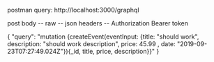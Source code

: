 postman query:
http://localhost:3000/graphql

post
body -- raw -- json
headers -- Authorization Bearer token

{
	"query": "mutation {createEvent(eventInput: {title: \"should work\", description: \"should work description\", price: 45.99 , date: \"2019-09-23T07:27:49.024Z\"}){_id, title, price, description}}"
}